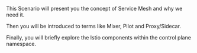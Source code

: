 This Scenario will present you the concept of Service Mesh and why we need it.

Then you will be introduced to terms like Mixer, Pilot and Proxy/Sidecar.

Finally, you will briefly explore the Istio components within the control plane namespace.
